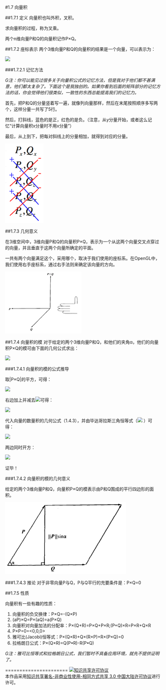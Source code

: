 #1.7 向量积

##1.7.1 定义
向量积也叫外积，叉积。

求向量积的过程，称为叉乘。

两个n维向量P和Q的向量积记作P×Q。

##1.7.2 座标表示
两个3维向量P和Q的向量积的结果是一个向量，可以表示为：

<img src="http://www.forkosh.com/mathtex.cgi?P\times Q = \left\langle {{P_y}{Q_z} - {P_z}{Q_y},{P_z}{Q_x} - {P_x}{Q_z},{P_x}{Q_y} - {P_y}{Q_x}} \right\rangle">

###1.7.2.1 记忆方法

*G注：你可以能见过很多关于向量积公式的记忆方法，但是我对于他们都不甚满意，他们都太复杂了。下面这个是我独创的。如果你看到后面的矩阵部分的记忆方法的话，你会觉得他们很类似，一致性的东西总能提高我们的记忆力。*

首先，把P和Q的分量竖着写一遍，就像列向量那样，然后在末尾按照顺序多写两个，这样分量一共写了5行。

然后，打斜线，蓝色的是正，红色的是负。（注意，从y分量开始，或者这么记忆“计算向量积x分量时不用x分量”）

最后，从上到下，把每对斜线上的分量相加，就得到对应的分量。

![替代文本](pic/1-7-1.png "1-7-1.png")

##1.7.3 几何意义

在3维空间中，3维向量P和Q的向量积P×Q，表示为一个从这两个向量交叉点穿过的向量，并且垂直于这两个向量所确定的平面。

一共有两个向量满足这个，采用哪个，取决于我们使用的座标系。在OpenGL中，我们使用右手座标系，通过右手法则来确定该向量的方向。

![替代文本](pic/1-7-2.png "1-7-2.png")

##1.7.4 向量积的模
对于给定的两个3维向量P和Q，和他们的夹角α，他们的向量积P×Q的模可由下面的几何公式求出：

<img src="http://www.forkosh.com/mathtex.cgi?\left| {P \times Q} \right| = \left| P \right|\left| Q \right|\sin \alpha">

###1.7.4.1 向量积的模的公式推导

取|P×Q|的平方，可得：

<img src="http://www.forkosh.com/mathtex.cgi?\[\begin{gathered}
  {\left| {P \times Q} \right|^2} = {\left| {\left\langle {{P_y}{Q_z} - {P_z}{Q_y},{P_z}{Q_x} - {P_x}{Q_z},{P_x}{Q_y} - {P_y}{Q_x}} \right\rangle } \right|^2} \hfill \\
   = {\left( {{P_y}{Q_z} - {P_z}{Q_y}} \right)^2} + {\left( {{P_z}{Q_x} - {P_x}{Q_z}} \right)^2} + {\left( {{P_x}{Q_y} - {P_y}{Q_x}} \right)^2} \hfill \\
   = \left( {P_y^2 + P_z^2} \right)Q_x^2 + \left( {P_x^2 + P_z^2} \right)Q_y^2 + \left( {P_y^2 + P_z^2} \right)Q_x^2 - 2{P_x}{Q_x}{P_y}{Q_y} - 2{P_x}{Q_x}{P_z}{Q_z} - 2{P_y}{Q_y}{P_z}{Q_z} \hfill \\ 
\end{gathered}\]">

右边加上并减去<img src="http://www.forkosh.com/mathtex.cgi?P_x^2Q_x^2 + P_y^2Q_y^2 + P_z^2Q_z^2 ">可得：

<img src="http://www.forkosh.com/mathtex.cgi?\[\begin{gathered}
  {\left| {P \times Q} \right|^2} = \left( {P_y^2 + P_z^2} \right)Q_x^2 + \left( {P_x^2 + P_z^2} \right)Q_y^2 + \left( {P_y^2 + P_z^2} \right)Q_x^2 + \left( {P_x^2Q_x^2 + P_y^2Q_y^2 + P_z^2Q_z^2} \right) - 2{P_x}{Q_x}{P_y}{Q_y} - 2{P_x}{Q_x}{P_z}{Q_z} - 2{P_y}{Q_y}{P_z}{Q_z} - \left( {P_x^2Q_x^2 + P_y^2Q_y^2 + P_z^2Q_z^2} \right) \hfill \\
   = \left( {P_x^2 + P_y^2 + P_z^2} \right)\left( {Q_x^2 + Q_y^2 + Q_z^2} \right) - {\left( {P_x^{}Q_x^{} + P_y^{}Q_y^{} + P_z^{}Q_z^{}} \right)^2} \hfill \\
   = {\left| P \right|^2}{\left| Q \right|^2} - {\left( {P \cdot Q} \right)^2} \hfill \\ 
\end{gathered}\]">

代入向量的数量积的几何公式（1.4.3），并由毕达哥拉斯三角恒等式（<img src="http://www.forkosh.com/mathtex.cgi?{\sin ^2}\alpha  + {\cos ^2}\alpha  = 1">
）可得：

<img src="http://www.forkosh.com/mathtex.cgi?\[\begin{gathered}
  {\left| {P \times Q} \right|^2} = {\left| P \right|^2}{\left| Q \right|^2} - {\left| P \right|^2}{\left| Q \right|^2}{\cos ^2}\alpha  \hfill \\
   = {\left| P \right|^2}{\left| Q \right|^2}\left( {1 - {{\cos }^2}\alpha } \right) \hfill \\
   = {\left| P \right|^2}{\left| Q \right|^2}{\sin ^2}\alpha  \hfill \\ 
\end{gathered}\]">

两边同时开方：

<img src="http://www.forkosh.com/mathtex.cgi?\left| {P \times Q} \right| = \left| P \right|\left| Q \right|\sin \alpha">

证毕！

###1.7.4.2 向量积的模的几何意义

给定的两个3维向量P和Q，向量积P×Q的模表示由P和Q围成的平行四边形的面积。

![替代文本](pic/1-7-3.png "1-7-3.png")

###1.7.4.3 推论
对于非零向量P与Q，P与Q平行的充要条件是：P×Q=0

##1.7.5 性质

向量积有一些有趣的性质：

1. 向量积的负交换律：P×Q=-(Q×P)
2. (aP)×Q=P×(aQ)=a(P×Q)
3. 向量积对向量加法的分配率：P×(Q+R)=P×Q+P×R;(P+Q)×R=P×R+Q×R
4. P×P=0=\<0,0,0\>
5. 雅可比(Jacobi)恒等式：P×(Q×R)+Q×(R×P)+R×(P×Q)=0
6. 拉格朗日公式：P×(Q×R)=Q(P•R)-R(P•Q)

*G注：雅可比恒等式和拉格朗日公式，我们暂时不具备应用环境，就先不提供证明了。*

======================
<a rel="license" href="http://creativecommons.org/licenses/by-nc-sa/3.0/cn/"><img alt="知识共享许可协议" style="border-width:0" src="https://i.creativecommons.org/l/by-nc-sa/3.0/cn/88x31.png" /></a><br />本作品采用<a rel="license" href="http://creativecommons.org/licenses/by-nc-sa/3.0/cn/">知识共享署名-非商业性使用-相同方式共享 3.0 中国大陆许可协议</a>进行许可。
